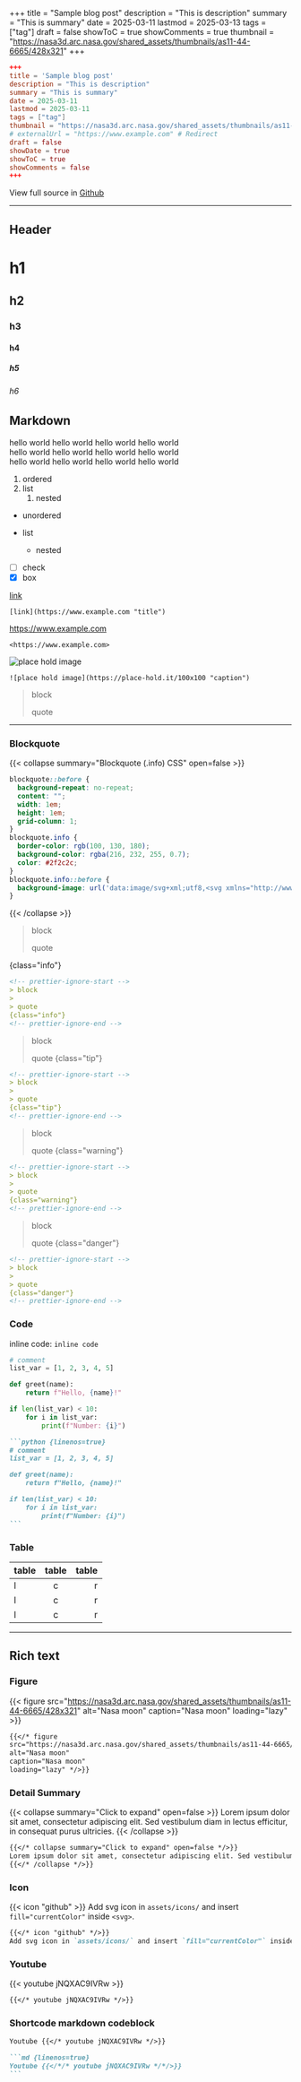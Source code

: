 +++
title = "Sample blog post"
description = "This is description"
summary = "This is summary"
date = 2025-03-11
lastmod = 2025-03-13
tags = ["tag"]
draft = false
showToC = true
showComments = true
thumbnail = "https://nasa3d.arc.nasa.gov/shared_assets/thumbnails/as11-44-6665/428x321"
+++

```toml
+++
title = 'Sample blog post'
description = "This is description"
summary = "This is summary"
date = 2025-03-11
lastmod = 2025-03-11
tags = ["tag"]
thumbnail = "https://nasa3d.arc.nasa.gov/shared_assets/thumbnails/as11-44-6665/428x321"
# externalUrl = "https://www.example.com" # Redirect
draft = false
showDate = true
showToC = true
showComments = false
+++
```

View full source in <a href="https://github.com/RayCC51/hugo-blog">Github</a>

---

## Header

# h1

## h2

### h3

#### h4

##### h5

###### h6

## Markdown

hello world hello world hello world hello world  
hello world hello world hello world hello world  
hello world hello world hello world hello world

1. ordered
2. list
   1. nested

- unordered
- list

  - nested

- [ ] check
- [x] box

[link](https://www.example.com "title")

`[link](https://www.example.com "title")`

<https://www.example.com>

`<https://www.example.com>`

![place hold image](https://place-hold.it/100x100 "caption")

`![place hold image](https://place-hold.it/100x100 "caption")`

> block
>
> quote

---

### Blockquote

{{< collapse summary="Blockquote (.info) CSS" open=false >}}

```CSS {linenos=true}
blockquote::before {
  background-repeat: no-repeat;
  content: "";
  width: 1em;
  height: 1em;
  grid-column: 1;
}
blockquote.info {
  border-color: rgb(100, 130, 180);
  background-color: rgba(216, 232, 255, 0.7);
  color: #2f2c2c;
}
blockquote.info::before {
  background-image: url('data:image/svg+xml;utf8,<svg xmlns="http://www.w3.org/2000/svg" viewBox="0 0 512 512"><path fill="rgb(100, 130, 180)" d="M256 0C114.6 0 0 114.6 0 256s114.6 256 256 256s256-114.6 256-256S397.4 0 256 0zM256 128c17.67 0 32 14.33 32 32c0 17.67-14.33 32-32 32S224 177.7 224 160C224 142.3 238.3 128 256 128zM296 384h-80C202.8 384 192 373.3 192 360s10.75-24 24-24h16v-64H224c-13.25 0-24-10.75-24-24S210.8 224 224 224h32c13.25 0 24 10.75 24 24v88h16c13.25 0 24 10.75 24 24S309.3 384 296 384z"/></svg>');
}
```

{{< /collapse >}}

<!-- prettier-ignore-start -->
> block
>
> quote
> 
{class="info"}
<!-- prettier-ignore-end -->

```md
<!-- prettier-ignore-start -->
> block
>
> quote
{class="info"}
<!-- prettier-ignore-end -->
```

<!-- prettier-ignore-start -->
> block
>
> quote
{class="tip"}
<!-- prettier-ignore-end -->

```md
<!-- prettier-ignore-start -->
> block
>
> quote
{class="tip"}
<!-- prettier-ignore-end -->
```

<!-- prettier-ignore-start -->
> block
>
> quote
{class="warning"}
<!-- prettier-ignore-end -->

```md
<!-- prettier-ignore-start -->
> block
>
> quote
{class="warning"}
<!-- prettier-ignore-end -->
```

<!-- prettier-ignore-start -->
> block
>
> quote
{class="danger"}
<!-- prettier-ignore-end -->

```md
<!-- prettier-ignore-start -->
> block
>
> quote
{class="danger"}
<!-- prettier-ignore-end -->
```

### Code

inline code: `inline code`

```python {linenos=true}
# comment
list_var = [1, 2, 3, 4, 5]

def greet(name):
    return f"Hello, {name}!"

if len(list_var) < 10:
    for i in list_var:
        print(f"Number: {i}")
```

````md
```python {linenos=true}
# comment
list_var = [1, 2, 3, 4, 5]

def greet(name):
    return f"Hello, {name}!"

if len(list_var) < 10:
    for i in list_var:
        print(f"Number: {i}")
```
````

### Table

| table | table | table |
| :---- | :---: | ----: |
| l     |   c   |     r |
| l     |   c   |     r |
| l     |   c   |     r |

---

## Rich text

### Figure

{{< figure
src="https://nasa3d.arc.nasa.gov/shared_assets/thumbnails/as11-44-6665/428x321"
alt="Nasa moon"
caption="Nasa moon"
loading="lazy" >}}

```md {linenos=true}
{{</* figure
src="https://nasa3d.arc.nasa.gov/shared_assets/thumbnails/as11-44-6665/428x321"
alt="Nasa moon"
caption="Nasa moon"
loading="lazy" */>}}
```

### Detail Summary

{{< collapse summary="Click to expand" open=false >}}
Lorem ipsum dolor sit amet, consectetur adipiscing elit. Sed vestibulum diam in lectus efficitur, in consequat purus ultricies.
{{< /collapse >}}

```md {linenos=true}
{{</* collapse summary="Click to expand" open=false */>}}
Lorem ipsum dolor sit amet, consectetur adipiscing elit. Sed vestibulum diam in lectus efficitur, in consequat purus ultricies.
{{</* /collapse */>}}
```

### Icon

{{< icon "github" >}}
Add svg icon in `assets/icons/` and insert `fill="currentColor"` inside `<svg>`.

```md {linenos=true}
{{</* icon "github" */>}}
Add svg icon in `assets/icons/` and insert `fill="currentColor"` inside `<svg>`.
```

### Youtube

{{< youtube jNQXAC9IVRw >}}

```md {linenos=true}
{{</* youtube jNQXAC9IVRw */>}}
```

### Shortcode markdown codeblock

```md {linenos=true}
Youtube {{</* youtube jNQXAC9IVRw */>}}
```

````md {linenos=true}
```md {linenos=true}
Youtube {{</*/* youtube jNQXAC9IVRw */*/>}}
```
````
